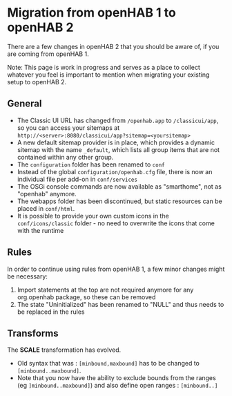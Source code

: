 # Migration from openHAB 1 to openHAB 2

There are a few changes in openHAB 2 that you should be aware of, if you are coming from openHAB 1.

Note: This page is work in progress and serves as a place to collect whatever you feel is important to mention when migrating your existing setup to openHAB 2.

## General

 - The Classic UI URL has changed from `/openhab.app` to `/classicui/app`, so you can access your sitemaps at `http://<server>:8080/classicui/app?sitemap=<yoursitemap>`
 - A new default sitemap provider is in place, which provides a dynamic sitemap with the name `_default`, which lists all group items that are not contained within any other group.
 - The `configuration` folder has been renamed to `conf`
 - Instead of the global `configuration/openhab.cfg` file, there is now an individual file per add-on in `conf/services`
 - The OSGi console commands are now available as "smarthome", not as "openhab" anymore.
 - The webapps folder has been discontinued, but static resources can be placed in `conf/html`.
 - It is possible to provide your own custom icons in the `conf/icons/classic` folder - no need to overwrite the icons that come with the runtime

## Rules

In order to continue using rules from openHAB 1, a few minor changes might be necessary:

1. Import statements at the top are not required anymore for any org.openhab package, so these can be removed
1. The state "Uninitialized" has been renamed to "NULL" and thus needs to be replaced in the rules

## Transforms

The **SCALE** transformation has evolved. 
 - Old syntax that was : `[minbound,maxbound]` has to be changed to `[minbound..maxbound]`. 
 - Note that you now have the ability to exclude bounds from the ranges (eg `]minbound..maxbound]`) and also define open ranges : `[minbound..]`
